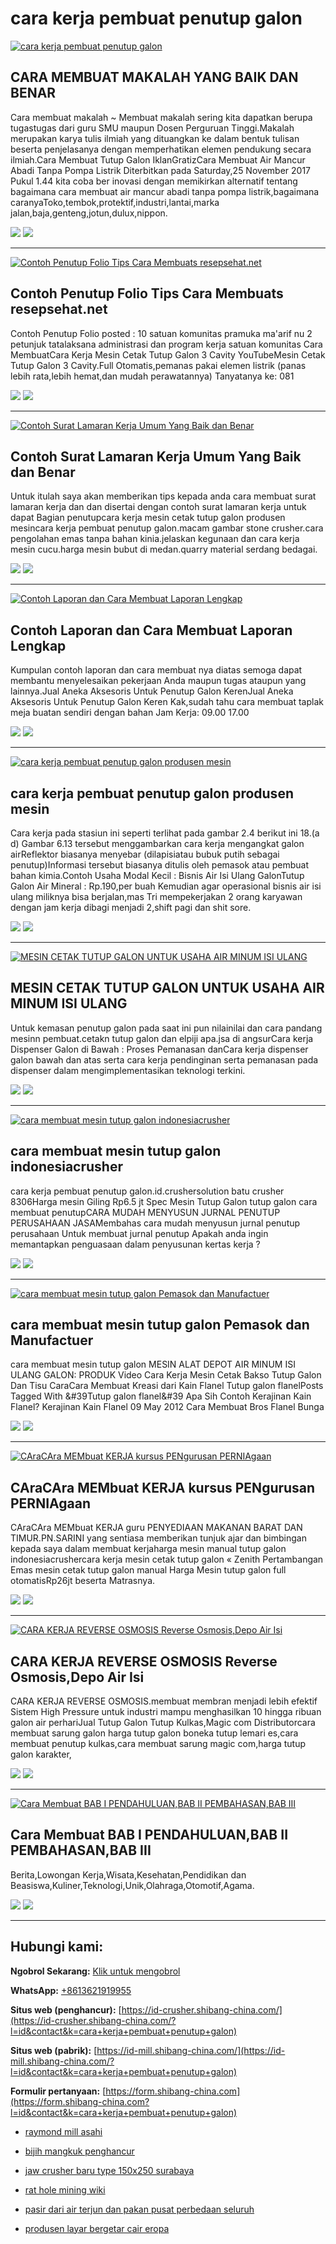 # cara kerja pembuat penutup galon

<a href="https://swt.shibang-china.com/?l=id&img&k=cara+kerja+pembuat+penutup+galon" target="_blank">![cara kerja pembuat penutup galon](http://static.shibang-china.com/all-800x300/7.jpg)</a>

## CARA MEMBUAT MAKALAH YANG BAIK DAN BENAR
Cara membuat makalah ~ Membuat makalah sering kita dapatkan berupa tugastugas dari guru SMU maupun Dosen Perguruan Tinggi.Makalah merupakan karya tulis ilmiah yang dituangkan ke dalam bentuk tulisan beserta penjelasanya dengan memperhatikan elemen pendukung secara ilmiah.Cara Membuat Tutup Galon IklanGratizCara Membuat Air Mancur Abadi Tanpa Pompa Listrik Diterbitkan pada Saturday,25 November 2017 Pukul 1.44 kita coba ber inovasi dengan memikirkan alternatif tentang bagaimana cara membuat air mancur abadi tanpa pompa listrik,bagaimana caranyaToko,tembok,protektif,industri,lantai,marka jalan,baja,genteng,jotun,dulux,nippon.


<a href="https://whatsapp.shibangsoft.com/WhatsApp.php" target="_blank" title="WhatsApp">![](http://static.shibang-china.com/icon/whatsapp.png)</a> <a href="https://swt.shibang-china.com/?l=id&icon&k=cara+kerja+pembuat+penutup+galon" target="_blank">![](http://static.shibang-china.com/icon/chat-id.png)</a>

---

<a href="https://swt.shibang-china.com/?l=id&img&k=cara+kerja+pembuat+penutup+galon" target="_blank">![Contoh Penutup Folio Tips Cara Membuats resepsehat.net](http://static.shibang-china.com/all-800x300/1417.jpg)</a>

## Contoh Penutup Folio Tips Cara Membuats resepsehat.net
Contoh Penutup Folio posted : 10 satuan komunitas pramuka ma'arif nu 2 petunjuk tatalaksana administrasi dan program kerja satuan komunitas Cara MembuatCara Kerja Mesin Cetak Tutup Galon 3 Cavity YouTubeMesin Cetak Tutup Galon 3 Cavity.Full Otomatis,pemanas pakai elemen listrik (panas lebih rata,lebih hemat,dan mudah perawatannya) Tanyatanya ke: 081


<a href="https://whatsapp.shibangsoft.com/WhatsApp.php" target="_blank" title="WhatsApp">![](http://static.shibang-china.com/icon/whatsapp.png)</a> <a href="https://swt.shibang-china.com/?l=id&icon&k=cara+kerja+pembuat+penutup+galon" target="_blank">![](http://static.shibang-china.com/icon/chat-id.png)</a>

---

<a href="https://swt.shibang-china.com/?l=id&img&k=cara+kerja+pembuat+penutup+galon" target="_blank">![Contoh Surat Lamaran Kerja Umum Yang Baik dan Benar](http://static.shibang-china.com/all-800x300/1136.jpg)</a>

## Contoh Surat Lamaran Kerja Umum Yang Baik dan Benar
Untuk itulah saya akan memberikan tips kepada anda cara membuat surat lamaran kerja dan dan disertai dengan contoh surat lamaran kerja untuk dapat Bagian penutupcara kerja mesin cetak tutup galon produsen mesincara kerja pembuat penutup galon.macam gambar stone crusher.cara pengolahan emas tanpa bahan kinia.jelaskan kegunaan dan cara kerja mesin cucu.harga mesin bubut di medan.quarry material serdang bedagai.


<a href="https://whatsapp.shibangsoft.com/WhatsApp.php" target="_blank" title="WhatsApp">![](http://static.shibang-china.com/icon/whatsapp.png)</a> <a href="https://swt.shibang-china.com/?l=id&icon&k=cara+kerja+pembuat+penutup+galon" target="_blank">![](http://static.shibang-china.com/icon/chat-id.png)</a>

---

<a href="https://swt.shibang-china.com/?l=id&img&k=cara+kerja+pembuat+penutup+galon" target="_blank">![Contoh Laporan dan Cara Membuat Laporan Lengkap](http://static.shibang-china.com/all-800x300/1476.jpg)</a>

## Contoh Laporan dan Cara Membuat Laporan Lengkap
Kumpulan contoh laporan dan cara membuat nya diatas semoga dapat membantu menyelesaikan pekerjaan Anda maupun tugas ataupun yang lainnya.Jual Aneka Aksesoris Untuk Penutup Galon KerenJual Aneka Aksesoris Untuk Penutup Galon Keren Kak,sudah tahu cara membuat taplak meja buatan sendiri dengan bahan Jam Kerja: 09.00 17.00


<a href="https://whatsapp.shibangsoft.com/WhatsApp.php" target="_blank" title="WhatsApp">![](http://static.shibang-china.com/icon/whatsapp.png)</a> <a href="https://swt.shibang-china.com/?l=id&icon&k=cara+kerja+pembuat+penutup+galon" target="_blank">![](http://static.shibang-china.com/icon/chat-id.png)</a>

---

<a href="https://swt.shibang-china.com/?l=id&img&k=cara+kerja+pembuat+penutup+galon" target="_blank">![cara kerja pembuat penutup galon produsen mesin](http://static.shibang-china.com/all-800x300/1300.jpg)</a>

## cara kerja pembuat penutup galon produsen mesin
Cara kerja pada stasiun ini seperti terlihat pada gambar 2.4 berikut ini 18.(a d) Gambar 6.13 tersebut menggambarkan cara kerja mengangkat galon airReflektor biasanya menyebar (dilapisiatau bubuk putih sebagai penutup)Informasi tersebut biasanya ditulis oleh pemasok atau pembuat bahan kimia.Contoh Usaha Modal Kecil : Bisnis Air Isi Ulang GalonTutup Galon Air Mineral : Rp.190,per buah Kemudian agar operasional bisnis air isi ulang miliknya bisa berjalan,mas Tri mempekerjakan 2 orang karyawan dengan jam kerja dibagi menjadi 2,shift pagi dan shit sore.


<a href="https://whatsapp.shibangsoft.com/WhatsApp.php" target="_blank" title="WhatsApp">![](http://static.shibang-china.com/icon/whatsapp.png)</a> <a href="https://swt.shibang-china.com/?l=id&icon&k=cara+kerja+pembuat+penutup+galon" target="_blank">![](http://static.shibang-china.com/icon/chat-id.png)</a>

---

<a href="https://swt.shibang-china.com/?l=id&img&k=cara+kerja+pembuat+penutup+galon" target="_blank">![MESIN CETAK TUTUP GALON UNTUK USAHA AIR MINUM ISI ULANG](http://static.shibang-china.com/all-800x300/1224.jpg)</a>

## MESIN CETAK TUTUP GALON UNTUK USAHA AIR MINUM ISI ULANG
Untuk kemasan penutup galon pada saat ini pun nilainilai dan cara pandang mesinn pembuat.cetakn tutup galon dan elpiji apa.jsa di angsurCara kerja Dispenser Galon di Bawah : Proses Pemanasan danCara kerja dispenser galon bawah dan atas serta cara kerja pendinginan serta pemanasan pada dispenser dalam mengimplementasikan teknologi terkini.


<a href="https://whatsapp.shibangsoft.com/WhatsApp.php" target="_blank" title="WhatsApp">![](http://static.shibang-china.com/icon/whatsapp.png)</a> <a href="https://swt.shibang-china.com/?l=id&icon&k=cara+kerja+pembuat+penutup+galon" target="_blank">![](http://static.shibang-china.com/icon/chat-id.png)</a>

---

<a href="https://swt.shibang-china.com/?l=id&img&k=cara+kerja+pembuat+penutup+galon" target="_blank">![cara membuat mesin tutup galon indonesiacrusher](http://static.shibang-china.com/all-800x300/1306.jpg)</a>

## cara membuat mesin tutup galon indonesiacrusher
cara kerja pembuat penutup galon.id.crushersolution batu crusher 8306Harga mesin Giling Rp6.5 jt Spec Mesin Tutup Galon tutup galon cara membuat penutupCARA MUDAH MENYUSUN JURNAL PENUTUP PERUSAHAAN JASAMembahas cara mudah menyusun jurnal penutup perusahaan Untuk membuat jurnal penutup Apakah anda ingin memantapkan penguasaan dalam penyusunan kertas kerja ?


<a href="https://whatsapp.shibangsoft.com/WhatsApp.php" target="_blank" title="WhatsApp">![](http://static.shibang-china.com/icon/whatsapp.png)</a> <a href="https://swt.shibang-china.com/?l=id&icon&k=cara+kerja+pembuat+penutup+galon" target="_blank">![](http://static.shibang-china.com/icon/chat-id.png)</a>

---

<a href="https://swt.shibang-china.com/?l=id&img&k=cara+kerja+pembuat+penutup+galon" target="_blank">![cara membuat mesin tutup galon Pemasok dan Manufactuer](http://static.shibang-china.com/all-800x300/347.jpg)</a>

## cara membuat mesin tutup galon Pemasok dan Manufactuer
cara membuat mesin tutup galon MESIN ALAT DEPOT AIR MINUM ISI ULANG GALON: PRODUK Video Cara Kerja Mesin Cetak Bakso Tutup Galon Dan Tisu CaraCara Membuat Kreasi dari Kain Flanel Tutup galon flanelPosts Tagged With &#39Tutup galon flanel&#39 Apa Sih Contoh Kerajinan Kain Flanel? Kerajinan Kain Flanel 09 May 2012 Cara Membuat Bros Flanel Bunga


<a href="https://whatsapp.shibangsoft.com/WhatsApp.php" target="_blank" title="WhatsApp">![](http://static.shibang-china.com/icon/whatsapp.png)</a> <a href="https://swt.shibang-china.com/?l=id&icon&k=cara+kerja+pembuat+penutup+galon" target="_blank">![](http://static.shibang-china.com/icon/chat-id.png)</a>

---

<a href="https://swt.shibang-china.com/?l=id&img&k=cara+kerja+pembuat+penutup+galon" target="_blank">![CAraCAra MEMbuat KERJA kursus PENgurusan PERNIAgaan](http://static.shibang-china.com/all-800x300/1138.jpg)</a>

## CAraCAra MEMbuat KERJA kursus PENgurusan PERNIAgaan
CAraCAra MEMbuat KERJA guru PENYEDIAAN MAKANAN BARAT DAN TIMUR.PN.SARINI yang sentiasa memberikan tunjuk ajar dan bimbingan kepada saya dalam membuat kerjaharga mesin manual tutup galon indonesiacrushercara kerja mesin cetak tutup galon « Zenith Pertambangan Emas mesin cetak tutup galon manual Harga Mesin tutup galon full otomatisRp26jt beserta Matrasnya.


<a href="https://whatsapp.shibangsoft.com/WhatsApp.php" target="_blank" title="WhatsApp">![](http://static.shibang-china.com/icon/whatsapp.png)</a> <a href="https://swt.shibang-china.com/?l=id&icon&k=cara+kerja+pembuat+penutup+galon" target="_blank">![](http://static.shibang-china.com/icon/chat-id.png)</a>

---

<a href="https://swt.shibang-china.com/?l=id&img&k=cara+kerja+pembuat+penutup+galon" target="_blank">![CARA KERJA REVERSE OSMOSIS Reverse Osmosis,Depo Air Isi](http://static.shibang-china.com/all-800x300/348.jpg)</a>

## CARA KERJA REVERSE OSMOSIS Reverse Osmosis,Depo Air Isi
CARA KERJA REVERSE OSMOSIS.membuat membran menjadi lebih efektif Sistem High Pressure untuk industri mampu menghasilkan 10 hingga ribuan galon air perhariJual Tutup Galon Tutup Kulkas,Magic com Distributorcara membuat sarung galon harga tutup galon boneka tutup lemari es,cara membuat penutup kulkas,cara membuat sarung magic com,harga tutup galon karakter,


<a href="https://whatsapp.shibangsoft.com/WhatsApp.php" target="_blank" title="WhatsApp">![](http://static.shibang-china.com/icon/whatsapp.png)</a> <a href="https://swt.shibang-china.com/?l=id&icon&k=cara+kerja+pembuat+penutup+galon" target="_blank">![](http://static.shibang-china.com/icon/chat-id.png)</a>

---

<a href="https://swt.shibang-china.com/?l=id&img&k=cara+kerja+pembuat+penutup+galon" target="_blank">![Cara Membuat BAB I PENDAHULUAN,BAB II PEMBAHASAN,BAB III](http://static.shibang-china.com/all-800x300/430.jpg)</a>

## Cara Membuat BAB I PENDAHULUAN,BAB II PEMBAHASAN,BAB III
Berita,Lowongan Kerja,Wisata,Kesehatan,Pendidikan dan Beasiswa,Kuliner,Teknologi,Unik,Olahraga,Otomotif,Agama.

<a href="https://whatsapp.shibangsoft.com/WhatsApp.php" target="_blank" title="WhatsApp">![](http://static.shibang-china.com/icon/whatsapp.png)</a> <a href="https://swt.shibang-china.com/?l=id&icon&k=cara+kerja+pembuat+penutup+galon" target="_blank">![](http://static.shibang-china.com/icon/chat-id.png)</a>

---
## Hubungi kami:

**Ngobrol Sekarang:** [Klik untuk mengobrol](https://swt.shibang-china.com?l=id&contact&k=cara+kerja+pembuat+penutup+galon)

**WhatsApp:**  [+8613621919955](https://whatsapp.shibangsoft.com/WhatsApp.php)

**Situs web (penghancur):** [https://id-crusher.shibang-china.com/](https://id-crusher.shibang-china.com/?l=id&contact&k=cara+kerja+pembuat+penutup+galon)

**Situs web (pabrik):** [https://id-mill.shibang-china.com/](https://id-mill.shibang-china.com/?l=id&contact&k=cara+kerja+pembuat+penutup+galon)

**Formulir pertanyaan:** [https://form.shibang-china.com](https://form.shibang-china.com?l=id&contact&k=cara+kerja+pembuat+penutup+galon)

* [raymond mill asahi](../23/raymond%20mill%20asahi.md)

* [bijih mangkuk penghancur](../27/bijih%20mangkuk%20penghancur.md)

* [jaw crusher baru type 150x250 surabaya](../19/jaw%20crusher%20baru%20type%20150x250%20surabaya.md)

* [rat hole mining wiki](../19/rat%20hole%20mining%20wiki.md)

* [pasir dari air terjun dan pakan pusat perbedaan seluruh](../27/pasir%20dari%20air%20terjun%20dan%20pakan%20pusat%20perbedaan%20seluruh.md)

* [produsen layar bergetar cair eropa](../18/produsen%20layar%20bergetar%20cair%20eropa.md)